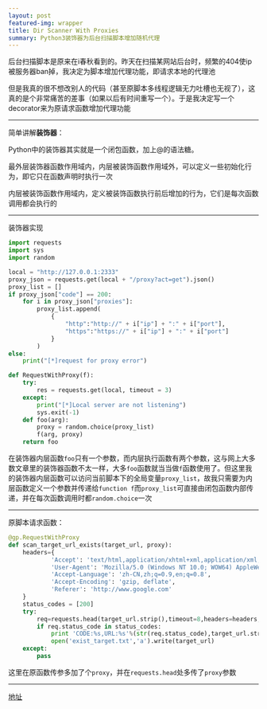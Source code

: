 ```yaml
---
layout: post
featured-img: wrapper
title: Dir Scanner With Proxies
summary: Python3装饰器为后台扫描脚本增加随机代理
---
```


后台扫描脚本是原来在i春秋看到的。昨天在扫描某网站后台时，频繁的404使ip被服务器ban掉，我决定为脚本增加代理功能，即请求本地的代理池

但是我真的很不想改别人的代码（甚至原脚本多线程逻辑无力吐槽也无视了），这真的是个非常痛苦的差事（如果以后有时间重写一个）。于是我决定写一个decorator来为原请求函数增加代理功能



***

简单讲解**装饰器**：

Python中的装饰器其实就是一个闭包函数，加上@的语法糖。

最外层装饰器函数作用域内，内层被装饰函数作用域外，可以定义一些初始化行为，即它只在函数声明时执行一次

内层被装饰函数作用域内，定义被装饰函数执行前后增加的行为，它们是每次函数调用都会执行的



***

装饰器实现

```python
import requests
import sys
import random

local = "http://127.0.0.1:2333"
proxy_json = requests.get(local + "/proxy?act=get").json()
proxy_list = []
if proxy_json["code"] == 200:
    for i in proxy_json["proxies"]:
        proxy_list.append(
            {
                "http":"http://" + i["ip"] + ":" + i["port"],
                "https":"https://" + i["ip"] + ":" + i["port"]
            }
        )
else:
    print("[*]request for proxy error")

def RequestWithProxy(f):
    try:
        res = requests.get(local, timeout = 3)
    except:
        print("[*]Local server are not listening")
        sys.exit(-1)
    def foo(arg):
        proxy = random.choice(proxy_list)
        f(arg, proxy)
    return foo
```

在装饰器内层函数`foo`只有一个参数，而内层执行函数有两个参数，这与网上大多数文章里的装饰器函数不太一样，大多`foo`函数就当当做`f`函数使用了。但这里我的装饰器内层函数可以访问当前脚本下的全局变量`proxy_list`，故我只需要为内层函数定义一个参数并传递给`function f`而`proxy_list`可直接由闭包函数内部传递，并在每次函数调用时都`random.choice`一次



***

原脚本请求函数：

```python
@gp.RequestWithProxy
def scan_target_url_exists(target_url, proxy):
	headers={
	        'Accept': 'text/html,application/xhtml+xml,application/xml;q=0.9,*/*;q=0.8',
	        'User-Agent': 'Mozilla/5.0 (Windows NT 10.0; WOW64) AppleWebKit/537.36 (KHTML, like Gecko) Chrome/55.0.2883.87 Safari/537.36',
	        'Accept-Language': 'zh-CN,zh;q=0.9,en;q=0.8',
	        'Accept-Encoding': 'gzip, deflate',
	        'Referer': 'http://www.google.com'
	}
	status_codes = [200]
	try:
		req=requests.head(target_url.strip(),timeout=8,headers=headers, proxies = proxy)
		if req.status_code in status_codes:
			print 'CODE:%s,URL:%s'%(str(req.status_code),target_url.strip('\n').strip('\r'))
			open('exist_target.txt','a').write(target_url)
	except:
		pass
```

这里在原函数传参多加了个`proxy`，并在`requests.head`处多传了`proxy`参数



***

[地址](https://github.com/EddieIvan01/Dir_Scanner_WithProxies)
